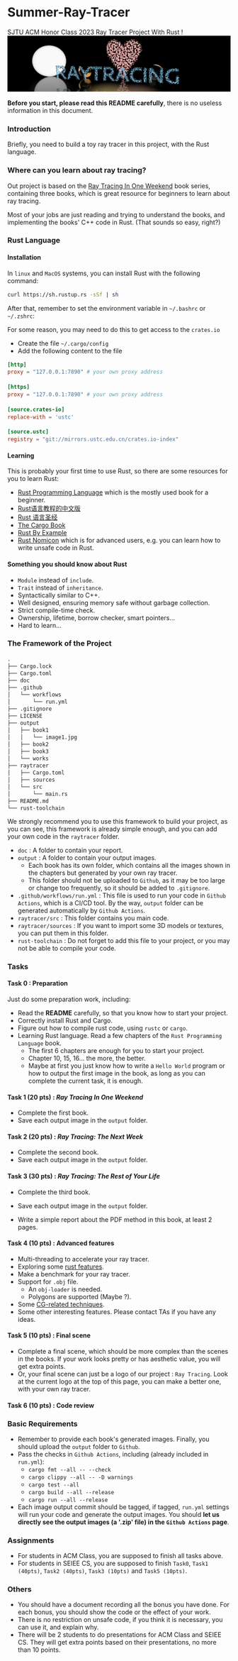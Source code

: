 # Summer-Ray-Tracer
SJTU ACM Honor Class 2023 Ray Tracer Project With Rust !
![](./doc/assets/image-raytracing.png)

**Before you start, please read this README carefully**, there is no useless information in this document.

### Introduction

Briefly, you need to build a toy ray tracer in this project, with the Rust language.

### Where can you learn about ray tracing?

Out project is based on the [Ray Tracing In One Weekend](https://raytracing.github.io/) book series, containing three books, which is great resource for beginners to learn about ray tracing.

Most of your jobs are just reading and trying to understand the books, and implementing the books' C++ code in Rust. (That sounds so easy, right?)

### Rust Language

#### Installation

In `linux` and `MacOS` systems, you can install Rust with the following command:

```bash
curl https://sh.rustup.rs -sSf | sh
```

After that, remember to set the environment variable in `~/.bashrc` or `~/.zshrc`:

For some reason, you may need to do this to get access to the `crates.io`

- Create the file `~/.cargo/config`
- Add the following content to the file

```toml
[http]
proxy = "127.0.0.1:7890" # your own proxy address

[https]
proxy = "127.0.0.1:7890" # your own proxy address

[source.crates-io]
replace-with = 'ustc'

[source.ustc]
registry = "git://mirrors.ustc.edu.cn/crates.io-index"
```

#### Learning

This is probably your first time to use Rust, so there are some resources for you to learn Rust:

- [Rust Programming Language](https://doc.rust-lang.org/book/title-page.html) which is the mostly used book for a beginner.
- [Rust语言教程的中文版](https://kaisery.github.io/trpl-zh-cn/title-page.html)
- [Rust 语言圣经](https://kaisery.github.io/trpl-zh-cn/title-page.html)
- [The Cargo Book](https://doc.rust-lang.org/cargo/index.html)
- [Rust By Example](https://doc.rust-lang.org/rust-by-example/index.html)
- [Rust Nomicon](https://doc.rust-lang.org/nomicon/index.html) which is for advanced users, e.g. you can learn how to write unsafe code in Rust.

#### Something you should know about Rust

- `Module` instead of `include`.
- `Trait` instead of `inheritance`.
- Syntactically similar to C++.
- Well designed, ensuring memory safe without garbage collection.
- Strict compile-time check.
- Ownership, lifetime, borrow checker, smart pointers...
- Hard to learn...

### The Framework of the Project

```
.
├── Cargo.lock
├── Cargo.toml
├── doc
├── .github
│   └── workflows
│       └── run.yml
├── .gitignore
├── LICENSE
├── output
│   ├── book1
│   │   └── image1.jpg
│   ├── book2
│   ├── book3
│   └── works
├── raytracer
│   ├── Cargo.toml
│   ├── sources
│   └── src
│       └── main.rs
├── README.md
└── rust-toolchain
```

We strongly recommend you to use this framework to build your project, as you can see, this framework is already simple enough, and you can add your own code in the `raytracer` folder.

- `doc` : A folder to contain your report.
- `output` : A folder to contain your output images.
    - Each book has its own folder, which contains all the images shown in the chapters but generated by your own ray tracer.
    - This folder should not be uploaded to `Github`, as it may be too large or change too frequently, so it should be added to `.gitignore`.
- `.github/workflows/run.yml` : This file is used to run your code in `Github Actions`, which is a CI/CD tool.
By the way, `output` folder can be generated automatically by `Github Actions`.
- `raytracer/src` : This folder contains you main code.
- `raytracer/sources` : If you want to import some 3D models or textures, you can put them in this folder.
- `rust-toolchain` : Do not forget to add this file to your project, or you may not be able to compile your code.

### Tasks

#### Task 0 : Preparation

Just do some preparation work, including:

- Read the **README** carefully, so that you know how to start your project.
- Correctly install Rust and Cargo.
- Figure out how to compile rust code, using `rustc` or `cargo`.
- Learning Rust language. Read a few chapters of the `Rust Programming Language` book.
    - The first 6 chapters are enough for you to start your project.
    - Chapter 10, 15, 16... the more, the better.
    - Maybe at first you just know how to write a `Hello World` program or how to output the first image in the book, as long as you can complete the current task, it is enough.

#### Task 1 (20 pts) : *Ray Tracing In One Weekend*

- Complete the first book.
- Save each output image in the `output` folder.

#### Task 2 (20 pts) : *Ray Tracing: The Next Week*

- Complete the second book.
- Save each output image in the `output` folder.

#### Task 3 (30 pts) : *Ray Tracing: The Rest of Your Life*

- Complete the third book.
- Save each output image in the `output` folder.

- Write a simple report about the PDF method in this book, at least 2 pages.


#### Task 4 (10 pts) : Advanced features

- Multi-threading to accelerate your ray tracer.
- Exploring some [rust features](./doc/rust-bonus.md).
- Make a benchmark for your ray tracer. 
- Support for `.obj` file.
    - An `obj-loader` is needed.
    - Polygons are supported (Maybe ?).
- Some [CG-related techniques](./doc/CG-bonus.md).
- Some other interesting features. Please contact TAs if you have any ideas.

#### Task 5 (10 pts) : Final scene

- Complete a final scene, which should be more complex than the scenes in the books. If your work looks pretty or has aesthetic value, you will get extra points.
- Or, your final scene can just be a logo of our project : `Ray Tracing`. Look at the current logo at the top of this page, you can make a better one, with your own ray tracer.

#### Task 6 (10 pts) : Code review

### Basic Requirements

- Remember to provide each book's generated images. Finally, you should upload the `output` folder to `Github`.
- Pass the checks in `Github Actions`, including (already included in `run.yml`):
    - `cargo fmt --all -- --check`
    - `cargo clippy --all -- -D warnings`
    - `cargo test --all`
    - `cargo build --all --release`
    - `cargo run --all --release`
- Each image output commit should be tagged, if tagged, `run.yml` settings will run your code and generate the output images. You should **let us directly see the output images (a '.zip' file) in the `Github Actions` page**.

### Assignments

- For students in ACM Class, you are supposed to finish all tasks above.
- For students in SEIEE CS, you are supposed to finish `Task0`, `Task1 (40pts)`, `Task2 (40pts)`, `Task3 (10pts)` and `Task5 (10pts)`.

### Others

- You should have a document recording all the bonus you have done. For each bonus, you should show the code or the effect of your work.
- There is no restriction on unsafe code, if you think it is necessary, you can use it, and explain why.
- There will be 2 students to do presentations for ACM Class and SEIEE CS. They will get extra points based on their presentations, no more than 10 points.
